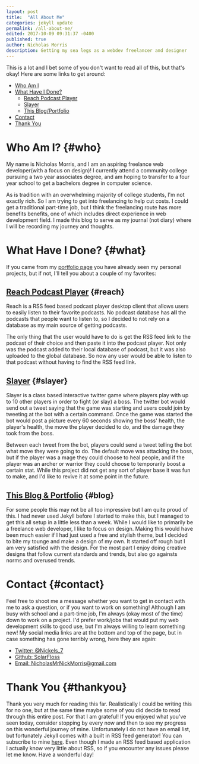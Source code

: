 ```yaml
---
layout: post
title:  "All About Me"
categories: jekyll update
permalink: /all-about-me/
edited: 2017-10-09 09:31:37 -0400
published: true
author: Nicholas Morris
description: Getting my sea legs as a webdev freelancer and designer
---
```

This is a lot and I bet some of you don't want to read all of this, but that's okay! Here are some links to get around:
* [Who Am I](#who)
* [What Have I Done?](#what)
    * [Reach Podcast Player](#reach)
    * [Slayer](#slayer)
    * [This Blog/Portfolio](#blog)
* [Contact](#contact)
* [Thank You](#thankyou)


# Who Am I? {#who}
My name is Nicholas Morris, and I am an aspiring freelance web developer(with a focus on design)! I currently attend a community college
pursuing a two year associates degree, and am hoping to transfer to a four year school to get a bachelors degree
in computer science.

As is tradition with an overwhelming majority of college students, I'm not exactly rich. So I am trying to get into
freelancing to help cut costs. I could get a traditional part-time job, but I think the freelancing route has more benefits benefits, one of
which includes direct experience in web development field. I made this blog to serve as my journal (not diary) where
I will be recording my journey and thoughts.

# What Have I Done? {#what}
If you came from my [portfolio page][portfolio-page] you have already seen my personal projects, but if not, I'll tell you about
a couple of my favorites:

## [Reach Podcast Player][reach] {#reach}
Reach is a RSS feed based podcast player desktop client that allows users to easily listen to their favorite podcasts.
No podcast database has **all** the podcasts that people want to listen to, so I decided to not rely on a database as my main
source of getting podcasts. 

The only thing that the user would have to do is get the RSS feed link to the podcast of their choice and then paste it into
the podcast player. Not only was the podcast added to their local database of podcast, but it was also uploaded to the global
database. So now any user would be able to listen to that podcast without having to find the RSS feed link.

## [Slayer][slayer] {#slayer}
Slayer is a class based interactive twitter game where players play with up to 10 other players in order to fight (or slay) a boss. The
twitter bot would send out a tweet saying that the game was starting and users could join by tweeting at the bot with a certain command.
Once the game was started the bot would post a picture every 60 seconds showing the boss' health, the player's health, the move the 
player decided to do, and the damage they took from the boss.

Between each tweet from the bot, players could send a tweet telling the bot what move they were going to do. The default move was attacking
the boss, but if the player was a mage they could choose to heal people, and if the player was an archer or warrior they could choose to
temporarily boost a certain stat. While this project did not get any sort of player base it was fun to make, and I'd like to revive it at
some point in the future.


## [This Blog & Portfolio][portfolio-page] {#blog}
For some people this may not be all too impressive but I am quite proud of this. I had never used Jekyll before I started to make 
this, but I managed to get this all setup in a little less than a week. While I would like to primarily be a freelance web developer, I
like to focus on design. Making this would have been much easier if I had just used a free and stylish theme, but I decided to bite my tounge
and make a design of my own. It started off rough but I am very satisfied with the design. For the most part I enjoy doing creative designs that
follow current standards and trends, but also go againsts norms and overused trends.



# Contact {#contact}
Feel free to shoot me a message whether you want to get in contact with me to ask a question, or if you want to work on something! Although I
am busy with school and a part-time job, I'm always (okay most of the time) down to work on a project. I'd prefer work/jobs that would put my 
web development skills to good use, but I'm always willing to learn something new! My social media links are at the bottom and top of the page, but in case something has gone terribly wrong, here they are again:

- [Twitter: @Nickels_7][twitter]
- [Github: SolarFloss][github]
- [Email: NicholasMrNickMorris@gmail.com][email]


# Thank You {#thankyou}
Thank you very much for reading this far. Realistically I could be writing this for no one, but at the same time maybe some of you did decide to read through this entire post. For that I am grateful! If you enjoyed what you've seen today, consider stopping by every now and then to see my progress on this wonderful journey of mine. Unfortunately I do not have an email list, but fortunately Jekyll comes with a built in RSS feed generator! You can subscribe to mine [here][rss]. Even though I made an RSS feed based application I actually know very little about RSS, so if you encounter any issues please let me know. Have a wonderful day! 




[portfolio-page]: https://solarfloss.github.io
[reach]: https://github.com/SolarFloss/Reach-Podcast-Player
[slayer]: https://github.com/SolarFloss/Slayer
[email]: mailto:nicholasmrnickmorris@gmail.com
[github]: https://github.com/SolarFloss
[twitter]: https://twitter.com/Nickels_7
[rss]: {{site.url}}{{site.baseurl}}/feed.xml